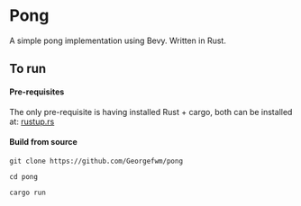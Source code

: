 # Pong
A simple pong implementation using Bevy. Written in Rust.


## To run
#### Pre-requisites
The only pre-requisite is having installed Rust + cargo, both can be installed at: [rustup.rs](https://rustup.rs/)

#### Build from source
```shell
git clone https://github.com/Georgefwm/pong
```
```shell
cd pong
```
```shell
cargo run
```
